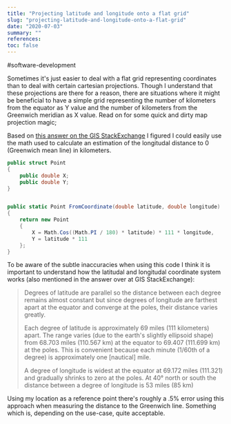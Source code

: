 ```yaml
---
title: "Projecting latitude and longitude onto a flat grid"
slug: "projecting-latitude-and-longitude-onto-a-flat-grid"
date: "2020-07-03"
summary: ""
references: 
toc: false
---
```


#software-development

Sometimes it's just easier to deal with a flat grid representing coordinates than to deal with certain cartesian projections. Though I understand that these projections are there for a reason, there are situations where it might be beneficial to have a simple grid representing the number of kilometers from the equator as Y value and the number of kilometers from the Greenwich meridian as X value. Read on for some quick and dirty map projection magic;


Based on [this answer on the GIS StackExchange](https://gis.stackexchange.com/a/142327/129511) I figured I could easily use the math used to calculate an estimation of the longitudal distance to 0 (Greenwich mean line) in kilometers.

```csharp
public struct Point
{
	public double X;
	public double Y;
}


public static Point FromCoordinate(double latitude, double longitude)
{
    return new Point
    {
        X = Math.Cos((Math.PI / 180) * latitude) * 111 * longitude,
        Y = latitude * 111
    };
}
```

To be aware of the subtle inaccuracies when using this code I think it is important to understand how the latitudal and longitudal coordinate system works (also mentioned in the answer over at GIS StackExchange):

> Degrees of latitude are parallel so the distance between each degree remains almost constant but since degrees of longitude are farthest apart at the equator and converge at the poles, their distance varies greatly.
> 
> Each degree of latitude is approximately 69 miles (111 kilometers) apart. The range varies (due to the earth's slightly ellipsoid shape) from 68.703 miles (110.567 km) at the equator to 69.407 (111.699 km) at the poles. This is convenient because each minute (1/60th of a degree) is approximately one [nautical] mile.
> 
> A degree of longitude is widest at the equator at 69.172 miles (111.321) and gradually shrinks to zero at the poles. At 40° north or south the distance between a degree of longitude is 53 miles (85 km)


Using my location as a reference point there's roughly a .5% error using this approach when measuring the distance to the Greenwich line. Something which is, depending on the use-case, quite acceptable.

